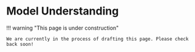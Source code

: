 # Model Understanding

!!! warning "This page is under construction"

    We are currently in the process of drafting this page. Please check back soon!